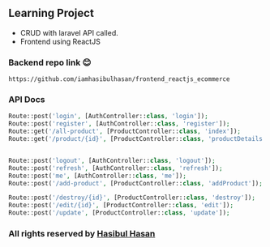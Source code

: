 ##   Learning Project

-   CRUD with laravel API called.
-   Frontend using ReactJS

### Backend repo link :blush:
```
https://github.com/iamhasibulhasan/frontend_reactjs_ecommerce
```

### API Docs

```PHP
Route::post('login', [AuthController::class, 'login']);
Route::post('register', [AuthController::class, 'register']);
Route::get('/all-product', [ProductController::class, 'index']);
Route::get('/product/{id}', [ProductController::class, 'productDetails']);


Route::post('logout', [AuthController::class, 'logout']);
Route::post('refresh', [AuthController::class, 'refresh']);
Route::post('me', [AuthController::class, 'me']);
Route::post('/add-product', [ProductController::class, 'addProduct']);

Route::post('/destroy/{id}', [ProductController::class, 'destroy']);
Route::post('/edit/{id}', [ProductController::class, 'edit']);
Route::post('/update', [ProductController::class, 'update']);

```

### All rights reserved by [Hasibul Hasan](https://hasibul-hasan.netlify.app/)
